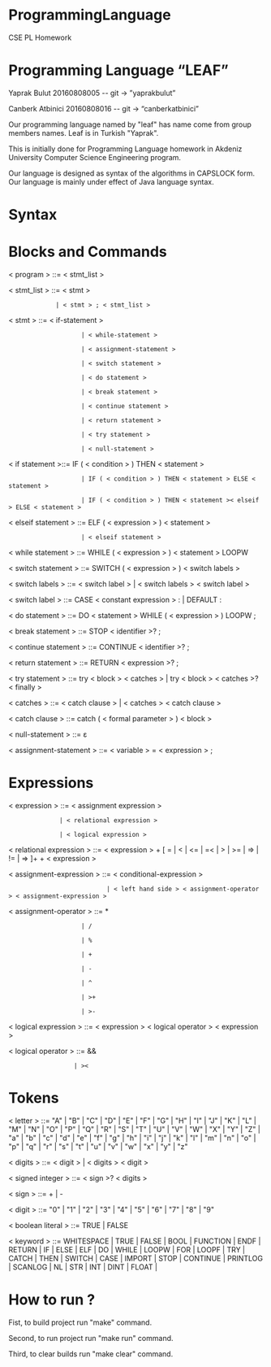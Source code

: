 # ProgrammingLanguage

CSE PL Homework

# Programming Language “LEAF”

Yaprak Bulut 20160808005		--	git -> ”yaprakbulut” 

Canberk Atbinici 20160808016	--	git -> “canberkatbinici” 



Our programming language named by "leaf" has name come from group members names. Leaf is in Turkish "Yaprak".

This is initially done for Programming Language homework in Akdeniz University Computer Science Engineering program.

Our language is designed as  syntax of the algorithms in CAPSLOCK form. Our language is mainly under effect of Java language syntax.

 # Syntax

# Blocks and Commands


< program >  ::= < stmt_list >


< stmt_list >  ::= < stmt >
                 
                 | < stmt > ; < stmt_list >
                  
                  
< stmt >       ::=   < if-statement > 
                        
                        | < while-statement >
                        
                        | < assignment-statement >
                        
                        | < switch statement > 
                        
                        | < do statement >
                        
                        | < break statement >
                        
                        | < continue statement >
                        
                        | < return statement > 
                        
                        | < try statement >
                        
                        | < null-statement > 
                         
                         
< if statement >::= IF ( < condition > ) THEN < statement > 
                        
                        | IF ( < condition > ) THEN < statement > ELSE < statement >
                        
                        | IF ( < condition > ) THEN < statement >< elseif > ELSE < statement >
                               
                               
                               
< elseif statement > ::= ELF ( < expression > ) < statement > 
                        
                        | < elseif statement >
                                     
                                     
< while statement > ::= WHILE ( < expression > ) < statement > LOOPW


< switch statement > ::= SWITCH ( < expression > ) < switch labels >


< switch labels > ::= < switch label > | < switch labels > < switch label >


< switch label > ::= CASE < constant expression > : | DEFAULT :


< do statement > ::= DO < statement > WHILE ( < expression > ) LOOPW ;


< break statement > ::= STOP < identifier >? ;


< continue statement > ::= CONTINUE < identifier >? ;


< return statement > ::= RETURN < expression >? ;


< try statement > ::= try < block > < catches > | try < block > < catches >? < finally >


< catches > ::= < catch clause > | < catches > < catch clause >


< catch clause > ::= catch ( < formal parameter > ) < block >


< null-statement >   ::= ε


< assignment-statement > ::= < variable > = < expression > ;


# Expressions


< expression > ::= < assignment expression > 
                  
                  | < relational expression >
                  
                  | < logical expression >


< relational expression > ::= < expression > + [ = | < | <= | =< | > | >= | => |  != | => ]+ + < expression >


< assignment-expression > ::= < conditional-expression >
                               
                               | < left hand side > < assignment-operator > < assignment-expression >


< assignment-operator > ::= *
                        
                        | /
                        
                        | %
                        
                        | +
                        
                        | -
                        
                        | ^ 
                        
                        | >+
                        
                        | >-
                        
                        
< logical expression > ::= < expression > < logical operator > < expression >


< logical operator > ::=  && 
                      
                      | ><


# Tokens


< letter > ::= "A" | "B" | "C" | "D" | "E" | "F" | "G" | "H" | "I" | "J" | "K" | "L" | "M" | "N" | "O" | "P" | "Q" | "R" | "S" | "T" | "U" | "V" | "W" | "X" | "Y" | "Z" | "a" | "b" | "c" | "d" | "e" | "f" | "g" | "h" | "i" | "j" | "k" | "l" | "m" | "n" | "o" | "p" | "q" | "r" | "s" | "t" | "u" | "v" | "w" | "x" | "y" | "z"


< digits > ::= < digit > | < digits > < digit >


< signed integer > ::= < sign >? < digits >


< sign > ::= + | -


< digit > ::= "0" | "1" | "2" | "3" | "4" | "5" | "6" | "7" | "8" | "9"


< boolean literal > ::= TRUE | FALSE


< keyword > ::= WHITESPACE | TRUE | FALSE | BOOL | FUNCTION | ENDF | RETURN | IF | ELSE | ELF | DO | WHILE | LOOPW | FOR | LOOPF | TRY | CATCH | THEN | SWITCH | CASE | IMPORT | STOP | CONTINUE | PRINTLOG | SCANLOG | NL | STR | INT | DINT | FLOAT |  




# How to run ?

Fist, to build project run "make" command.

Second, to run project run "make run" command. 

Third, to clear builds run "make clear" command.
